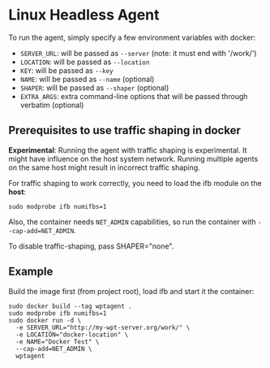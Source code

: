 # Linux Headless Agent

To run the agent, simply specify a few environment variables with docker:

* `SERVER_URL`: will be passed as `--server` (note: it must end with '/work/')
* `LOCATION`: will be passed as `--location`
* `KEY`: will be passed as `--key`
* `NAME`: will be passed as `--name` (optional)
* `SHAPER`: will be passed as `--shaper` (optional)
* `EXTRA_ARGS`: extra command-line options that will be passed through verbatim (optional)

## Prerequisites to use traffic shaping in docker
**Experimental**: Running the agent with traffic shaping is experimental. It might
have influence on the host system network. Running multiple agents on the
same host might result in incorrect traffic shaping.

For traffic shaping to work correctly, you need to load the ifb module on the **host**:

    sudo modprobe ifb numifbs=1

Also, the container needs `NET_ADMIN` capabilities, so run the container with 
`--cap-add=NET_ADMIN`.

To disable traffic-shaping, pass SHAPER="none".

## Example

Build the image first (from project root), load ifb and start it the container:

    sudo docker build --tag wptagent .
    sudo modprobe ifb numifbs=1
    sudo docker run -d \
      -e SERVER_URL="http://my-wpt-server.org/work/" \
      -e LOCATION="docker-location" \
      -e NAME="Docker Test" \
      --cap-add=NET_ADMIN \
      wptagent

